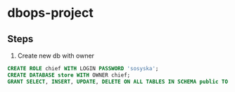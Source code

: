 # dbops-project

## Steps

1. Create new db with owner
```sql
CREATE ROLE chief WITH LOGIN PASSWORD 'sosyska';
CREATE DATABASE store WITH OWNER chief;
GRANT SELECT, INSERT, UPDATE, DELETE ON ALL TABLES IN SCHEMA public TO chief;
```